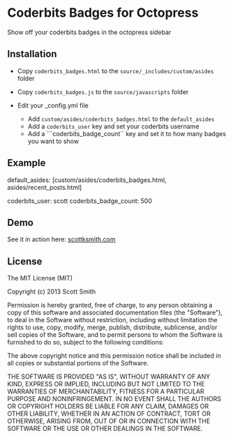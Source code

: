 Coderbits Badges for Octopress
==============================

Show off your coderbits badges in the octopress sidebar


Installation
------------

 - Copy ```coderbits_badges.html``` to the ```source/_includes/custom/asides``` folder

 - Copy ```coderbits_badges.js``` to the ```source/javascripts``` folder

 - Edit your _config.yml file
   * Add ```custom/asides/coderbits_badges.html``` to the ```default_asides```
   * Add a ```coderbits_user``` key and set your coderbits username
   * Add a ```coderbits_badge_count`` key and set it to how many badges you want to show


Example
-------

default_asides: [custom/asides/coderbits_badges.html, asides/recent_posts.html]

coderbits_user: scott
coderbits_badge_count: 500


Demo
----

See it in action here: [scottksmith.com](http://scottksmith.com)

License
-------

The MIT License (MIT)

Copyright (c) 2013 Scott Smith

Permission is hereby granted, free of charge, to any person obtaining a copy
of this software and associated documentation files (the "Software"), to deal
in the Software without restriction, including without limitation the rights
to use, copy, modify, merge, publish, distribute, sublicense, and/or sell
copies of the Software, and to permit persons to whom the Software is
furnished to do so, subject to the following conditions:

The above copyright notice and this permission notice shall be included in
all copies or substantial portions of the Software.

THE SOFTWARE IS PROVIDED "AS IS", WITHOUT WARRANTY OF ANY KIND, EXPRESS OR
IMPLIED, INCLUDING BUT NOT LIMITED TO THE WARRANTIES OF MERCHANTABILITY,
FITNESS FOR A PARTICULAR PURPOSE AND NONINFRINGEMENT. IN NO EVENT SHALL THE
AUTHORS OR COPYRIGHT HOLDERS BE LIABLE FOR ANY CLAIM, DAMAGES OR OTHER
LIABILITY, WHETHER IN AN ACTION OF CONTRACT, TORT OR OTHERWISE, ARISING FROM,
OUT OF OR IN CONNECTION WITH THE SOFTWARE OR THE USE OR OTHER DEALINGS IN
THE SOFTWARE.
